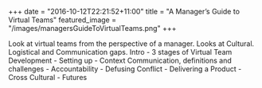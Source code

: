 +++
date = "2016-10-12T22:21:52+11:00"
title = "A Manager’s Guide to Virtual Teams"
featured_image = "/images/managersGuideToVirtualTeams.png"
+++

Look at virtual teams from the perspective of a manager. Looks at Cultural. Logistical and Communication gaps. Intro - 3 stages of Virtual Team Development - Setting up - Context Communication, definitions and challenges - Accountability - Defusing Conflict - Delivering a Product - Cross Cultural - Futures
